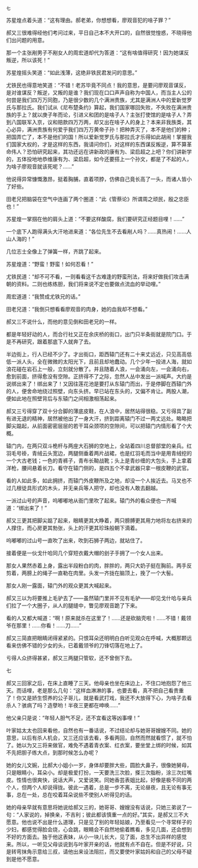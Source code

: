     七 

   苏星煌点着头道：“这有理由。郝老弟，你想想看，廖观音犯的啥子罪？”

   郝又三很难得经他们考问过来，平日自己本不大开口的，自然很觉惶惑，不晓得他们出问题的用意。

   那一个主张剐男子不剐女人的周宏道却代为答道：“这有啥值得研究！因为她谋反叛逆，所以该死！”

   苏星煌摇头笑道：“如此浅薄，这绝非铁民君发问的意思。”

   尤铁民也得意地笑道：“不错！老苏毕竟不同点！我的意思，是要问廖观音谋反，是对谁谋反？叛逆，又叛的是谁？我们现在口口声声自称为中国人，而当主人公的何尝是我们四万万同胞，乃是很少数的几个满洲贵族，尤其是满洲人中的爱新觉罗氏与那拉氏。我们试从《尼布楚条约》算起，我们国家哪回失败，不失败在满洲贵族的手上？就以庚子年而论，引进义和团的是啥子人？主张打使馆的是啥子人？弄到八国联军入京，议和赔款四万万两，却又出在啥子人的身上？本来非我族类，其心必异，满洲贵族有何爱乎我们四万万黄帝子孙！把种弄灭了，本不是他们的种；把国弄亡了，本不是他们的国！所以爱新觉罗氏与那拉氏才乐得如此胡闹！掌握我们国家大权的，才是这样的东西，我请问你们，对这样的东西谋反叛逆，算不算革命伟人？恐怕研究起来，其功还远在讲新政的康有为、梁启超之上吧？你们讲新学的，五体投地地恭维康有为、梁启超，如今还要搭上一个孙文，都是了不起的人，为啥子廖观音就该死呢？……”

   他说得异常慷慨激昂，挺着胸脯，直着项脖，仿佛自己竟长高了一头，而诸人皆小了好些。

   田老兄把脑袋在空气中连画了两个圈道：“此《管蔡论》所谓周之顽民，殷之忠臣也！”

   苏星煌一掌掴在他的肩头上道：“不要这样酸腐，我们要研究正经题目哩！……”

   一个底下人跑得满头大汗地进来道：“各位先生不去看剐人吗？……真热闹！……人山人海的！”

   几位志士全像上了弹簧一样，齐跳了起来。

   苏星煌道：“野蛮！野蛮！如何忍看！”

   尤铁民道：“却不可不看，一则看看这千古难逢的野蛮刑法，将来好做我们攻击满朝的资料。二则也练练胆，我们将来说不定也要做点流血的举动哩。”

   周宏道道：“我赞成尤铁兄的话。”

   田老兄道：“我倒只想看看廖观音的肉身，她的血我却不想看。”

   郝又三不说什么，而他的意见倒和田老兄的一样。

   都是年轻好动的人，而合行社又正在余庆桥的街口，出门只半条街就是院门口。于是不再研究，跟着那底下人就奔了去。

   半边街上，行人已经不少了。才出街口，距西辕门还有二十来丈远近，只见高高低低一派人头，全在微微的太阳光下，且前且却地蠢动。几个少年一投进人海，就如浪花碰在岩石上一般，立刻就分散了。并且随着人浪，一会涌向左，一会涌向右，愈到前面，挤得愈没有空隙。正挤得不了之际，忽然人丛中发出一派喊声。大约是说绑出来了！绑出来了！又因往莲花池是要打从东辕门而出，于是停脚在西辕门外的人，便舍命地绕过照壁，向东头挤。早已站在东头的，又偏不肯让。两股人潮，便如此地在照壁背后与东辕门之间相激相荡起来。

   郝又三亏得穿了双十分合脚的薄底皮鞋，在人浪中，居然站得很稳。又亏得具了副有进无退的精神，居然被他出了一身大汗，挤到距离辕门不过一两丈远处。略略把脚尖踮起，从前面密密层层的若干耳朵颈项的空隙间，可以把辕门内情形看了个大概。

   辕门内，在两只双斗桅杆与两座大石狮的空地上，全站着四川总督部堂的亲兵。红羽毛号褂，青绒云头宽边，两腿侧垂着两片战裙，也是红羽毛而当中是用青绒挖的一个大古老钱；一色的青裤子，青布长靿战靴；头上是青纱缠的大包头，手上拿着洋枪，腰间悬着长刀。看守在辕门侧的，是四五个不拿武器只拿一根皮鞭的武官。

   看的人如此多，如此拥挤，而辕门外皮鞭所及之地，却没一个人挨近去。马叉也不过几根徒具形式的木头，并无亲兵等人把守，却也没有人敢去翻越。

   一派过山号的声音，呜嘟嘟地从衙门里吹了起来。辕门外的看众便也一齐喊道：“绑出来了！”

   郝又三更其把脚尖踮了起来，眼睛更其大睁着，两只膀膊更其用力地将左右挤来的人撑住，而心房更其勃张，头上的汗更其珍珠般朝下滴着。

   呜嘟嘟的过山号一直吹了出来，吹到石狮子两边，就站住了。

   接着便是一伙戈什哈同几个穿短衣戴大帽的刽子手拥了一个女人出来。

   那女人果然赤着上身，露出半段粉白的肉，胖胖的，两只大奶子挺在胸前。两手反剪着，两膀上的绳子一直勒在肉里。头发一齐拢在脑顶上，挽了一个大髻。

   那女人刚一露面，辕门外的观众更其大喊起来。

   郝又三以为将要推上毛驴去了——虽然辕门里并不见有毛驴——却见戈什哈与亲兵们拉了一个大圈子，从人的腿缝中，瞥见廖观音跪了下来。

   看的人又都大喊道：“啊！原来就杀在这里了！……还是砍脑壳啦！……不错！戴领爷在那里！……你看！……刀……”

   郝又三简直把眼睛闭得紧紧的。只恨耳朵还明明白白听见观众在呼喊，大概那颗远看来仿佛不错的少女的头，已着戴领爷的刀锋切落在地上了。

   亏得人众挤得甚紧，郝又三两腿只管软，还不曾倒下去。

   七

   郝又三回家之后，在床上直睡了三天。他母亲也坐在床边上，不住口地抱怨了他三天。而话哩，老是那么几句：“这样血淋淋的事，也要去看，真不把自己看贵重了！你又是娇生惯养的公子哥儿，就是看武打戏，我还不大放得下心，为啥子去看杀人？骇病了吗？造孽哟！半夜三更都在呻唤……”

   他父亲只是说：“年轻人胆气不足，还不宜看这等凶事哩！”

   叶家姑太太也回来看他，自然也有一番话说，不过结论却与她哥哥嫂嫂不同。她的意思，以后有杀人机会，又三还应该去看，多看两回，自然而然就看惯了，就不怕了。她以为又三将来做官，难免不遇着青衣案、红衣案，要坐堂上绑的时候，如其不先把胆子练大点，到那时候怎么办呢？

   她的女儿文婉，比郝大小姐小一岁，身体却要胖大些，圆脸大鼻子，很像她舅母，只是眼睛小，耳朵小。却是极爱打扮，一天要洗三次脸，搽三次脂粉，涂三次红嘴皮。性情也很爽快，说话大声，又爱说笑。同她香芸表姐比起，好像是极不同的两个人，但两个人却说得拢。彼此一遇着，总是一步不离，无论昼夜，且无论有事无事，总在一处，总在咬着耳朵说些不使别人听得见的话。

   她的母亲早就有意思将她说给郝又三的，她哥哥、嫂嫂没有话说，只她三弟说了一句：“人家说的，掉换亲，不吉利；彼此都该慎重一点的好。”其实，是郝又三不大愿意。他也说不出是什么道理，只是见了别的年轻姑娘，乃至看见一个寻常样子的少妇，都感觉得脸会烧，心会跳，眼睛会不自然地偷着瞧看，多见几面，还会想到不好的方面去。独于他这表妹，从小一块儿长大，见了面，总生不出异样的感觉来。所以，一听见父母谈说到与叶家开亲的话，他就有点不自在。但是不好说，只是转弯抹角示意给三叔，请他出来设法阻拦，而又要使叶家姑妈和自己的父母不疑到是他不愿意。

